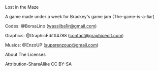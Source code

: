 Lost in the  Maze

A game made under a week for Brackey's game jam (The-game-is-a-liar)

Codes: @BorsaLino  (wassilba1ir@gmail.com)

Graphics: @GraphicEdit#4788  (contact@graphicedit.com)

Musics: @EnzoUP (superenzoup@gmail.com)

About The Licenses

Attribution-ShareAlike CC BY-SA
